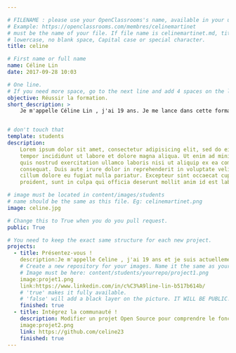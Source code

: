 ```yaml
---

# FILENAME : please use your OpenClassrooms's name, available in your url.
# Example: https://openclassrooms.com/membres/celinemartinet
# must be the name of your file. If file name is celinemartinet.md, title is celinemartinet.
# lowercase, no blank space, Capital case or special character.
title: celine

# First name or full name
name: Céline Lin
date: 2017-09-28 10:03

# One line.
# If you need more space, go to the next line and add 4 spaces on the left, as in 'description'.
objective: Réussir la formation.
short_description: >
    Je m'appelle Céline Lin , j'ai 19 ans. Je me lance dans cette formation pour pouvoir avoir un changement de ma vie actuel. 


# don't touch that
template: students
description:
    Lorem ipsum dolor sit amet, consectetur adipisicing elit, sed do eiusmod
    tempor incididunt ut labore et dolore magna aliqua. Ut enim ad minim veniam,
    quis nostrud exercitation ullamco laboris nisi ut aliquip ex ea commodo
    consequat. Duis aute irure dolor in reprehenderit in voluptate velit esse
    cillum dolore eu fugiat nulla pariatur. Excepteur sint occaecat cupidatat non
    proident, sunt in culpa qui officia deserunt mollit anim id est laborum.

# image must be located in content/images/students
# name should be the same as this file. Eg: celinemartinet.png
image: celine.jpg

# Change this to True when you do you pull request.
public: True

# You need to keep the exact same structure for each new project.
projects:
  - title: Présentez-vous !
    description:Je m'appelle Celine , j'ai 19 ans et je suis actuellement en formation de développeuse d'application Android.
    # Create a new repository for your images. Name it the same as your nickname and profile picture.
    # Image must be here: content/students/yourrepo/project1.png
    image:projet1.png
    link:https://www.linkedin.com/in/c%C3%A9line-lin-b517b614b/
    # 'true' makes it fully available.
    # 'false' will add a black layer on the picture. IT WILL BE PUBLIC!
    finished: true
  - title: Intégrez la communauté !
    description: Modifier un projet Open Source pour comprendre le fonctionnement de Git, de Github et des pull requests. 
    image:projet2.png
    link: https://github.com/celine23
    finished: true
---
```

